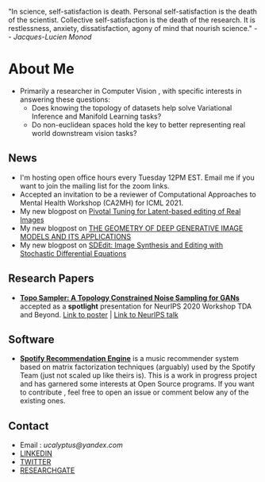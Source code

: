"In science, self-satisfaction is death. Personal self-satisfaction is the death of the scientist. Collective self-satisfaction is the death of the research. It is restlessness, anxiety, dissatisfaction, agony of mind that nourish science."
 -- _Jacques-Lucien Monod_

# About Me
- Primarily a researcher in Computer Vision , with specific interests in answering these questions:
    - Does knowing the topology of datasets help solve Variational Inference and Manifold Learning tasks?
    - Do non-euclidean spaces hold the key to better representing real world downstream vision tasks?  
## News
- I'm hosting open office hours every Tuesday 12PM EST. Email me if you want to join the mailing list for the zoom links.
- Accepted an invitation to be a reviewer of Computational Approaches to Mental Health Workshop (CA2MH) for ICML 2021.
- My new blogpost on [Pivotal Tuning for Latent-based editing of Real Images](https://ucalyptus.me/posts/2021/08/blog-post-3/)
- My new blogpost on [THE GEOMETRY OF DEEP GENERATIVE IMAGE MODELS AND ITS APPLICATIONS](https://ucalyptus.me/posts/2021/05/blog-post-2/)
- My new blogpost on [SDEdit: Image Synthesis and Editing with Stochastic Differential Equations](https://ucalyptus.me/posts/2021/09/blog-post-4/)

## Research Papers
- **[Topo Sampler: A Topology Constrained Noise Sampling for GANs](https://openreview.net/forum?id=OTxZfmVFlTO)** accepted as a **spotlight** presentation for NeurIPS 2020 Workshop TDA and Beyond. [Link to poster](https://openreview.net/attachment?id=OTxZfmVFlTO&name=Poster) | [Link to NeurIPS talk](https://slideslive.com/38941572/topo-sampler-a-topology-constrained-noise-sampling-for-gans)
## Software
- **[Spotify Recommendation Engine](https://github.com/ucalyptus/Spotify-Recommendation-Engine)** is a music recommender system based on matrix factorization techniques (arguably) used by the Spotify Team (just not scaled up like theirs is). This is a work in progress project and has garnered some interests at Open Source programs. If you want to contribute , feel free to open an issue or comment below any of the existing ones.

## Contact
- Email :  _ucalyptus@yandex.com_
- [LINKEDIN](https://www.linkedin.com/in/ucalyptus/)
- [TWITTER](https://twitter.com/sayantandas_)
- [RESEARCHGATE](https://www.researchgate.net/profile/Sayantan_Das22)
